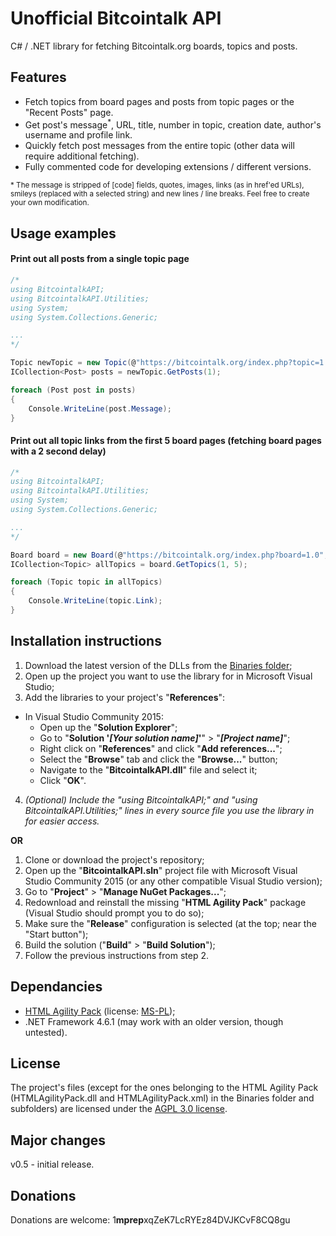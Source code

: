 # Unofficial Bitcointalk API
C# / .NET library for fetching Bitcointalk.org boards, topics and posts.

## Features
* Fetch topics from board pages and posts from topic pages or the "Recent Posts" page.
* Get post's message<sup>\*</sup>, URL, title, number in topic, creation date, author's username and profile link.
* Quickly fetch post messages from the entire topic (other data will require additional fetching).
* Fully commented code for developing extensions / different versions.

<sub>\* The message is stripped of [code] fields, quotes, images, links (as in href'ed URLs), smileys (replaced with a selected string) and new lines / line breaks. Feel free to create your own modification.</sub>
## Usage examples

#### Print out all posts from a single topic page
``` cs
/*
using BitcointalkAPI;
using BitcointalkAPI.Utilities;
using System;
using System.Collections.Generic;

...
*/

Topic newTopic = new Topic(@"https://bitcointalk.org/index.php?topic=1.0", new WebConfig(2000));
ICollection<Post> posts = newTopic.GetPosts(1);

foreach (Post post in posts)
{
    Console.WriteLine(post.Message);
}
```

#### Print out all topic links from the first 5 board pages (fetching board pages with a 2 second delay)
``` cs
/*
using BitcointalkAPI;
using BitcointalkAPI.Utilities;
using System;
using System.Collections.Generic;

...
*/

Board board = new Board(@"https://bitcointalk.org/index.php?board=1.0", new WebConfig(2000));
ICollection<Topic> allTopics = board.GetTopics(1, 5);

foreach (Topic topic in allTopics)
{
    Console.WriteLine(topic.Link);
}
```

## Installation instructions

1. Download the latest version of the DLLs from the [Binaries folder](/Binaries);
2. Open up the project you want to use the library for in Microsoft Visual Studio;
3. Add the libraries to your project's "**References**":
  * In Visual Studio Community 2015:
    * Open up the "**Solution Explorer**";
    * Go to "**Solution '*[Your solution name]*'**" > "***[Project name]***";
    * Right click on "**References**" and click "**Add references...**";
    * Select the "**Browse**" tab and click the "**Browse...**" button;
    * Navigate to the "**BitcointalkAPI.dll**" file and select it;
    * Click "**OK**".
4. *(Optional) Include the "using BitcointalkAPI;" and "using BitcointalkAPI.Utilities;" lines in every source file you use the library in for easier access.*

**OR**

1. Clone or download the project's repository;
2. Open up the "**BitcointalkAPI.sln**" project file with Microsoft Visual Studio Community 2015 (or any other compatible Visual Studio version);
3. Go to "**Project**" > "**Manage NuGet Packages...**";
4. Redownload and reinstall the missing "**HTML Agility Pack**" package (Visual Studio should prompt you to do so);
5. Make sure the "**Release**" configuration is selected (at the top; near the "Start button");
6. Build the solution ("**Build**" > "**Build Solution**");
7. Follow the previous instructions from step 2.

## Dependancies

* [HTML Agility Pack](http://www.nuget.org/packages/HtmlAgilityPack) (license: [MS-PL](https://msdn.microsoft.com/en-us/library/ff647676.aspx));
* .NET Framework 4.6.1 (may work with an older version, though untested).

## License
The project's files (except for the ones belonging to the HTML Agility Pack (HTMLAgilityPack.dll and HTMLAgilityPack.xml) in the Binaries folder and subfolders) are licensed under the [AGPL 3.0 license](LICENSE).

## Major changes

v0.5 - initial release.

## Donations

Donations are welcome: 1**mprep**xqZeK7LcRYEz84DVJKCvF8CQ8gu
